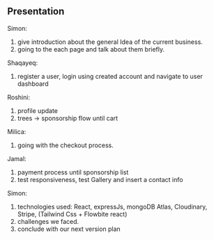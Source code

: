 ## Presentation

Simon:

1.  give introduction about the general Idea of the current business.
2.  going to the each page and talk about them briefly.

Shaqayeq:

1. register a user, login using created account and navigate to user dashboard

Roshini:

1.  profile update
2.  trees -> sponsorship flow until cart

Milica:

1.  going with the checkout process.

Jamal:

1. payment process until sponsorship list
2. test responsiveness, test Gallery and insert a contact info

Simon:

1. technologies used: React, expressJs, mongoDB Atlas, Cloudinary, Stripe, (Tailwind Css + Flowbite react)
2. challenges we faced.
3. conclude with our next version plan